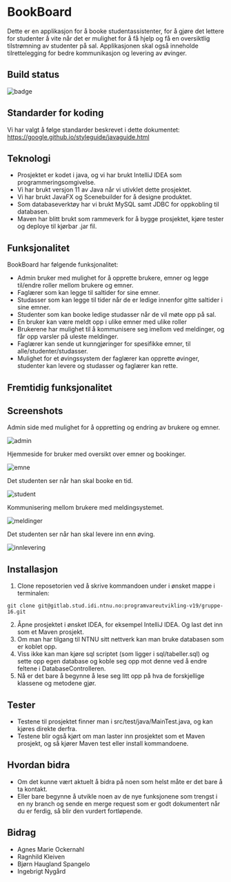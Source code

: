 # BookBoard

Dette er en applikasjon for å booke studentassistenter, for å gjøre det lettere for studenter å vite når det er mulighet for å få hjelp og få en oversiktlig tilstrømning av studenter på sal.
Applikasjonen skal også inneholde tilrettelegging for bedre kommunikasjon og levering av øvinger.

## Build status

![badge](https://badge.buildkite.com/sample.svg?status=passing)

## Standarder for koding

Vi har valgt å følge standarder beskrevet i dette dokumentet: https://google.github.io/styleguide/javaguide.html

## Teknologi

* Prosjektet er kodet i java, og vi har brukt IntelliJ IDEA som programmeringsomgivelse. 
* Vi har brukt versjon 11 av Java når vi utivklet dette prosjektet.
* Vi har brukt JavaFX og Scenebuilder for å designe produktet. 
* Som databaseverktøy har vi brukt MySQL samt JDBC for oppkobling til databasen.
* Maven har blitt brukt som rammeverk for å bygge prosjektet, kjøre tester og deploye til kjørbar .jar fil.

## Funksjonalitet

BookBoard har følgende funksjonalitet:
* Admin bruker med mulighet for å opprette brukere, emner og legge til/endre roller mellom brukere og emner.
* Faglærer som kan legge til saltider for sine emner.
* Studasser som kan legge til tider når de er ledige innenfor gitte saltider i sine emner.
* Studenter som kan booke ledige studasser når de vil møte opp på sal.
* En bruker kan være meldt opp i ulike emner med ulike roller
* Brukerene har mulighet til å kommunisere seg imellom ved meldinger, og får opp varsler på uleste meldinger.
* Faglærer kan sende ut kunngjøringer for spesifikke emner, til alle/studenter/studasser.
* Mulighet for et øvingssystem der faglærer kan opprette øvinger, studenter kan levere og studasser og faglærer kan rette.

## Fremtidig funksjonalitet


## Screenshots

Admin side med mulighet for å oppretting og endring av brukere og emner.

![admin](https://i.imgur.com/2lfmsDy.png)

Hjemmeside for bruker med oversikt over emner og bookinger.

![emne](https://i.imgur.com/0lCzvde.png)

Det studenten ser når han skal booke en tid.

![student](https://i.imgur.com/anq62YH.png)

Kommunisering mellom brukere med meldingsystemet.

![meldinger](https://i.imgur.com/Cnzhno0.png)

Det studenten ser når han skal levere inn enn øving.

![innlevering](https://i.imgur.com/o3BemqG.png)

## Installasjon

1. Clone reposetorien ved å skrive kommandoen under i ønsket mappe i terminalen:

```git
git clone git@gitlab.stud.idi.ntnu.no:programvareutvikling-v19/gruppe-16.git
```

2. Åpne prosjektet i ønsket IDEA, for eksempel IntelliJ IDEA. Og last det inn som et Maven prosjekt.
3. Om man har tilgang til NTNU sitt nettverk kan man bruke databasen som er koblet opp.
4. Viss ikke kan man kjøre sql scriptet (som ligger i sql/tabeller.sql) og sette opp egen database og koble seg opp mot denne ved å endre feltene i DatabaseControlleren.
5. Nå er det bare å begynne å lese seg litt opp på hva de forskjellige klassene og metodene gjør.

## Tester

* Testene til prosjektet finner man i src/test/java/MainTest.java, og kan kjøres direkte derfra.
* Testene blir også kjørt om man laster inn prosjektet som et Maven prosjekt, og så kjører Maven test eller install kommandoene.

## Hvordan bidra

* Om det kunne vært aktuelt å bidra på noen som helst måte er det bare å ta kontakt.
* Eller bare begynne å utvikle noen av de nye funksjonene som trengst i en ny branch og sende en merge request som er godt dokumentert når du er ferdig, så blir den vurdert fortløpende.

## Bidrag

* Agnes Marie Ockernahl
* Ragnhild Kleiven
* Bjørn Haugland Spangelo
* Ingebrigt Nygård


